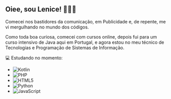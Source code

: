 ## Oiee, sou Lenice! 👋👩‍💻

Comecei nos bastidores da comunicação, em Publicidade e, de repente, me vi mergulhando no mundo dos códigos.

Como toda boa curiosa, comecei com cursos online, depois fui para um curso intensivo de Java aqui em Portugal, e agora estou no meu técnico de Tecnologias e Programação de Sistemas de Informação. 

 💻 Estudando no momento:

- ![Kotlin](https://img.shields.io/badge/Kotlin-%230095D5.svg?style=flat&logo=kotlin&logoColor=white)
- ![PHP](https://img.shields.io/badge/PHP-%23777BB4.svg?style=flat&logo=php&logoColor=white)
- ![HTML5](https://img.shields.io/badge/HTML5-%23E34F26.svg?style=flat&logo=html5&logoColor=white)
- ![Python](https://img.shields.io/badge/Python-%2314354C.svg?style=flat&logo=python&logoColor=white)
- ![JavaScript](https://img.shields.io/badge/JavaScript-%23F7DF1E.svg?style=flat&logo=javascript&logoColor=black)

